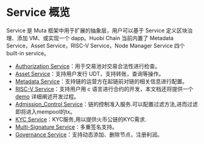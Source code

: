 # Service 概览

Service 是 Muta 框架中用于扩展的抽象层，用户可以基于 Service 定义区块治理、添加 VM、或实现一个 dapp。Huobi Chain 当前内置了 Metadata Service，Asset Service，RISC-V Service，Node Manager Service 四个 built-in service。

* [Authorization Service](./authorization_service.md)：用于交易池对交易合法性进行检查。
* [Asset Service](./asset_service.md)：支持用户发行 UDT，支持转账，查询等操作。
* [Metadata Service](./metadata_service.md)：支持链的运营方在起链前对链的相关信息进行配置。
* [RISC-V Service](./riscv_service.md)：支持用户用 c 语言进行合约的开发，本文档还将提供一个 [demo](./contract_demo) 详细阐述开发过程。
* [Admission_Control Service](./admission_control_service.md)：链的控制准入服务.可以配置过滤方法,进而过滤即将进入mempool的tx。
* [KYC Service](./kyc_service.md)：KYC服务,用以提供火币公链的KYC需求.
* [Multi-Signature Service](./multi_signature_service.md)：多重签名支持。
* [Governance Service](./governance_service.md)：支持动态添加、删除节点，注册利润。
